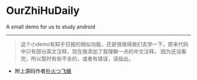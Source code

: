 OurZhiHuDaily
=============

A small demo for us to study android

--------
>这个小demo有知乎日报的相似功能，还是很值得我们去学一下，原来代码中只有部分英文注释，现在我添加了我理解一点的中文注释，
>因为还没看完，所以暂时有些不全的，或者有错误，请指出。

- 附上源码作者[扑火つ飞蛾](http://www.eoeandroid.com/thread-321050-1-1.html)